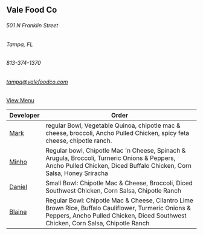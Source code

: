 ## Vale Food Co
###### 501 N Franklin Street
###### Tampa, FL
###### 813-374-1370
###### tampa@valefoodco.com


[View Menu](https://www.toasttab.com/vale-food-co-tampa-501-n-franklin-st/v3)


Developer     | Order
--------------|---------------------
[Mark](http://github.com/mark-smithtb)              | regular Bowl, Vegetable Quinoa, chipotle mac & cheese, broccoli, Ancho Pulled Chicken, spicy feta cheese, chipotle ranch.
[Minho](https://github.com/minhochoi)               | Regular bowl, Chipotle Mac 'n Cheese, Spinach & Arugula, Broccoli, Turneric Onions & Peppers, Ancho Pulled Chicken, Diced Buffalo Chicken, Corn Salsa, Honey Sriracha
[Daniel](https://github.come/dtartaglia)            | Small Bowl: Chipotle Mac & Cheese, Broccoli, Diced Southwest Chicken, Corn Salsa, Chipotle Ranch
[Blaine](https://github.com/blainelawson)           | Regular Bowl: Chipotle Mac & Cheese, Cilantro Lime Brown Rice, Buffalo Cauliflower, Turmeric Onions & Peppers, Ancho Pulled Chicken, Diced Southwest Chicken, Corn Salsa, Chipotle Ranch
